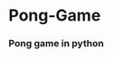 # Pong-Game
<h3>Pong game in python<h3>
<blockquote class="imgur-embed-pub" lang="en" data-id="a/Kq6xSdV"><a href="//imgur.com/Kq6xSdV"></a></blockquote><script async src="//s.imgur.com/min/embed.js" charset="utf-8"></script>
